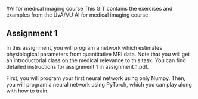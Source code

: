 
#AI for medical imaging course
This GIT contains the exercises and examples from the UvA/VU AI for medical imaging course.

## Assignment 1
In this assignment, you will program a network which estimates physiological parameters from quantitative MRI data. Note that you will get an introductorial class on the medical relevance to this task. You can find detailed instructions for assignment 1 in assignment_1.pdf.

First, you will program your first neural network using only Numpy.
Then, you will program a neural network using PyTorch, which you can play along with how to train.
